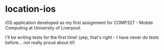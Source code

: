 # location-ios

iOS application developed as my first assignment for COMP327 - Mobile Computing at University of Liverpool.

I'll be writing tests for the first time! (yep, that's right - I have never do tests before... not really proud about it!) 
